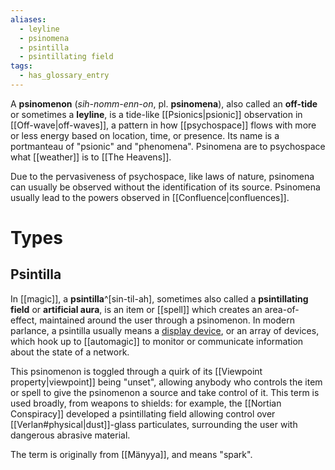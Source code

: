 ```yaml
---
aliases:
  - leyline
  - psinomena
  - psintilla
  - psintillating field
tags:
  - has_glossary_entry
---
```

A **psinomenon** (*sih-nomm-enn-on*, pl. **psinomena**), also called an **off-tide** or sometimes a **leyline**, is a tide-like [[Psionics|psionic]] observation in [[Off-wave|off-waves]], a pattern in how [[psychospace]] flows with more or less energy based on location, time, or presence. Its name is a portmanteau of "psionic" and "phenomena". Psinomena are to psychospace what [[weather]] is to [[The Heavens]].

Due to the pervasiveness of psychospace, like laws of nature, psinomena can usually be observed without the identification of its source. Psinomena usually lead to the powers observed in [[Confluence|confluences]].

# Types
## Psintilla
In [[magic]], a **psintilla**^[sin-til-ah], sometimes also called a **psintillating field** or **artificial aura**, is an item or [[spell]] which creates an area-of-effect, maintained around the user through a psinomenon. In modern parlance, a psintilla usually means a [display device](https://en.wikipedia.org/wiki/Display_device), or an array of devices, which hook up to [[automagic]] to monitor or communicate information about the state of a network.

This psinomenon is toggled through a quirk of its [[Viewpoint property|viewpoint]] being "unset", allowing anybody who controls the item or spell to give the psinomenon a source and take control of it. This term is used broadly, from weapons to shields: for example, the [[Nortian Conspiracy]] developed a psintillating field allowing control over [[Verlan#physical|dust]]-glass particulates, surrounding the user with dangerous abrasive material. 

The term is originally from [[Mänyya]], and means "spark".
